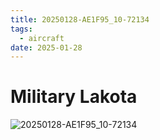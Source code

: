 ```yaml
---
title: 20250128-AE1F95_10-72134
tags:
  - aircraft
date: 2025-01-28
---
```


# Military Lakota

![20250128-AE1F95_10-72134](/aircraft/20250128-AE1F95_10-72134.jpg)